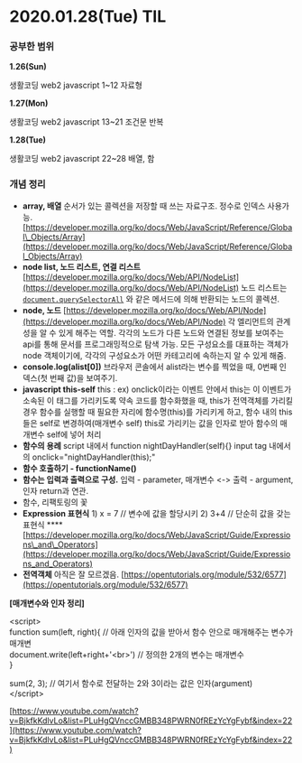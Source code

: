# 2020.01.28\(Tue\) TIL

### **공부한 범위**

**1.26\(Sun\)**

생활코딩 web2 javascript 1~12 자료형

**1.27\(Mon\)**

생활코딩 web2 javascript 13~21 조건문 반복

**1.28\(Tue\)**

생활코딩 web2 javascript 22~28 배열, 함



### **개념 정리**

* **array,  배열** 순서가 있는 콜렉션을 저장할 때 쓰는 자료구조. 정수로 인덱스 사용가능. [https://developer.mozilla.org/ko/docs/Web/JavaScript/Reference/Global\_Objects/Array](https://developer.mozilla.org/ko/docs/Web/JavaScript/Reference/Global_Objects/Array) 
* **node list, 노드 리스트, 연결 리스트**   [https://developer.mozilla.org/ko/docs/Web/API/NodeList](https://developer.mozilla.org/ko/docs/Web/API/NodeList) 노드 리스트는   [`document.querySelectorAll`](https://developer.mozilla.org/ko/docs/Web/API/Document/querySelectorAll) 와 같은 메서드에 의해 반환되는  노드의 콜렉션. 
* **node, 노드** [https://developer.mozilla.org/ko/docs/Web/API/Node](https://developer.mozilla.org/ko/docs/Web/API/Node) 각 엘리먼트의 관계성을 알 수 있게 해주는 역할. 각각의 노드가 다른 노드와 연결된 정보를 보여주는 api를 통해 문서를 프로그래밍적으로 탐색 가능. 모든 구성요소를 대표하는 객체가 node 객체이기에, 각각의 구성요소가 어떤 카테고리에 속하는지 알 수 있게 해줌. 
* **console.log\(alist\[0\]\)** 브라우저 콘솔에서 alist라는 변수를 찍었을 때, 0번째 인덱스\(첫 번째 값\)을 보여주기. 
* **javascript this-self** this : ex\) onclick이라는 이벤트 안에서 this는 이 이벤트가 소속된 이 태그를 가리키도록 약속 코드를 함수화했을 때, this가 전역객체를 가리킬 경우 함수를 실행할 때 필요한 자리에 함수명\(this\)를 가리키게 하고, 함수 내의 this들은 self로 변경하여\(매개변수 self\) this로 가리키는 값을 인자로 받아 함수의 매개변수 self에 넣어 처리 
* **함수의 용례**  script 내에서 function nightDayHandler\(self\){} input tag 내에서의 onclick="nightDayHandler\(this\);" 
* **함수 호출하기 - functionName\(\)** 
* **함수는 입력과 출력으로 구성.** 입력 - parameter, 매개변수 &lt;-&gt; 출력 - argument, 인자 return과 연관. 
* 함수, 리팩토링의 꽃 
* **Expression 표현식** 1\) x = 7 // 변수에 값을 할당시키 2\) 3+4  // 단순히 값을 갖는 표현식 ****[https://developer.mozilla.org/ko/docs/Web/JavaScript/Guide/Expressions\_and\_Operators](https://developer.mozilla.org/ko/docs/Web/JavaScript/Guide/Expressions_and_Operators)
* **전역객체**  아직은 잘 모르겠음.  [https://opentutorials.org/module/532/6577](https://opentutorials.org/module/532/6577) 

**\[매개변수와 인자 정리\]**

&lt;script&gt;  
function sum\(left, right\){ // 아래 인자의 값을 받아서 함수 안으로 매개해주는 변수가 매개변  
    document.write\(left+right+'&lt;br&gt;'\) // 정의한 2개의 변수는 매개변수  
}

sum\(2, 3\); // 여기서 함수로 전달하는 2와 3이라는 값은 인자\(argument\)  
&lt;/script&gt;

[https://www.youtube.com/watch?v=BjkfkKdlvLo&list=PLuHgQVnccGMBB348PWRN0fREzYcYgFybf&index=22](https://www.youtube.com/watch?v=BjkfkKdlvLo&list=PLuHgQVnccGMBB348PWRN0fREzYcYgFybf&index=22)




